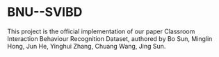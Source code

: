 # BNU--SVIBD
This project is the official implementation of our paper Classroom Interaction Behaviour Recognition Dataset, authored by Bo Sun, Minglin Hong, Jun He, Yinghui Zhang, Chuang Wang, Jing Sun.

